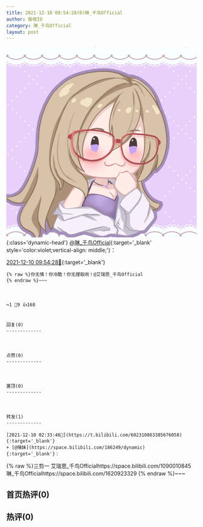 ```yaml
---
title: 2021-12-10 09:54:28(0)琳_千鸟Official
author: 御坂IO
category: 琳_千鸟Official
layout: post
---
```


![img](/images/c0a88f85ebd0d056f37b114e0748e69556c8b488.jpg){:class='dynamic-head'}
[@琳_千鸟Official](https://space.bilibili.com/1620923329/dynamic){:target='_blank' style='color:violet;vertical-align: middle;'}：

[2021-12-10 09:54:28🔗](https://t.bilibili.com/602424430903778342){:target='_blank'}

~~~
{% raw %}你无情！你冷酷！你无理取闹！@艾瑞思_千鸟Official 
{% endraw %}~~~



↪️1 💬9 👍168


回复(0)
-------------



点赞(0)
-------------



置顶(0)
-------------



转发(1)
-------------

[2021-12-10 02:33:46🔗](https://t.bilibili.com/602310863385676058){:target='_blank'}
+ [@赌妹](https://space.bilibili.com/186249/dynamic){:target='_blank'}：
~~~
{% raw %}三剪一
艾瑞思_千鸟Officialhttps://space.bilibili.com/1090010845
琳_千鸟Officialhttps://space.bilibili.com/1620923329
{% endraw %}~~~






首页热评(0)
-------------



热评(0)
-------------



